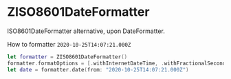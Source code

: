 # ZISO8601DateFormatter

ISO8601DateFormatter alternative, upon DateFormatter.

How to formatter `2020-10-25T14:07:21.000Z`

```swift
let formatter = ZISO8601DateFormatter()
formatter.formatOptions = [.withInternetDateTime, .withFractionalSeconds]
let date = formatter.date(from: "2020-10-25T14:07:21.000Z")
```
